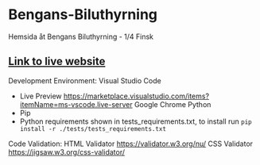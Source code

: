 # Bengans-Biluthyrning
Hemsida åt Bengans Biluthyrning - 1/4 Finsk 
## [Link to live website](https://ntig-uppsala.github.io/Bengans-Biluthyrning/src/index.html)

Development Environment:
Visual Studio Code
- Live Preview https://marketplace.visualstudio.com/items?itemName=ms-vscode.live-server
Google Chrome
Python
- Pip
- Python requirements shown in tests_requirements.txt, to install run `pip install -r ./tests/tests_requirements.txt`

Code Validation:
HTML Validator https://validator.w3.org/nu/
CSS Validator https://jigsaw.w3.org/css-validator/